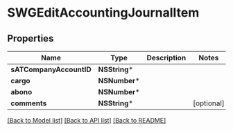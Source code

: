 # SWGEditAccountingJournalItem

## Properties
Name | Type | Description | Notes
------------ | ------------- | ------------- | -------------
**sATCompanyAccountID** | **NSString*** |  | 
**cargo** | **NSNumber*** |  | 
**abono** | **NSNumber*** |  | 
**comments** | **NSString*** |  | [optional] 

[[Back to Model list]](../README.md#documentation-for-models) [[Back to API list]](../README.md#documentation-for-api-endpoints) [[Back to README]](../README.md)


